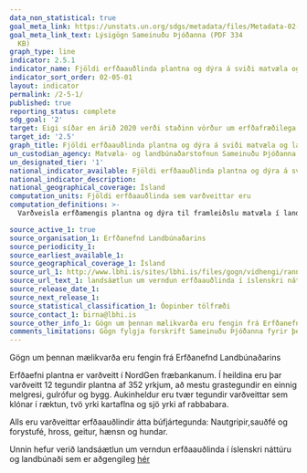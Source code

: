 ```yaml
---
data_non_statistical: true
goal_meta_link: https://unstats.un.org/sdgs/metadata/files/Metadata-02-05-01.pdf
goal_meta_link_text: Lýsigögn Sameinuðu Þjóðanna (PDF 334
  KB)
graph_type: line
indicator: 2.5.1
indicator_name: Fjöldi erfðaauðlinda plantna og dýra á sviði matvæla og landbúnaðar sem komið hefur verið tryggilega fyrir í varðveisluaðstöðu til meðallangs og langs tíma.
indicator_sort_order: 02-05-01
layout: indicator
permalink: /2-5-1/
published: true
reporting_status: complete
sdg_goal: '2'
target: Eigi síðar en árið 2020 verði staðinn vörður um erfðafræðilega fjölbreytni fræja, ræktaðra plantna, húsdýra og skyldra villtra tegunda, meðal annars með vel reknum fræ- og 124 plöntustöðvum á alþjóðlegum vettvangi, á landsvísu eða svæðisbundið, auk þess sem tryggt verði aðgengi að jafnri og sanngjarnri skiptingu á þeim ávinningi sem hlýst af nýtingu erfðafræðilegra auðlinda og þekkingu sem hefur hlotist þar af, í samræmi við alþjóðlegar samþykktir.
target_id: '2.5'
graph_title: Fjöldi erfðaauðlinda plantna og dýra á sviði matvæla og landbúnaðar sem komið hefur verið tryggilega fyrir í varðveisluaðstöðu til meðallangs og langs tíma.
un_custodian_agency: Matvæla- og landbúnaðarstofnun Sameinuðu Þjóðanna (FAO)
un_designated_tier: '1'
national_indicator_available: Fjöldi erfðaauðlinda plantna og dýra á sviði matvæla og landbúnaðar sem komið hefur verið tryggilega fyrir í varðveisluaðstöðu til meðallangs og langs tíma.
national_indicator_description:
national_geographical_coverage: Ísland
computation_units: Fjöldi erfðaauðlinda sem varðveittar eru
computation_definitions: >-
  Varðveisla erfðamengis plantna og dýra til framleiðslu matvæla í landbúnaði í genabönkum til meðallangs eða langs tíma er áreiðanlegasta leiðin til að varðveita erfðaauðlindir. Erfðaauðlindir sem varðveittar eru í slíkum aðstöðum er auðvelt að koma í notkun í landbúnaði. Fjöldi erfðaauðlinda sem varðveittar eru gefur vísbendingar um það hversu vel er staðið að því að að viðhalda eða auka erfðafræðilegan fjölbreytileika fyrir framtíðarnotkun og þannig verjast gegn varanlegum tapi á erfðafræðilegum fjölbreytileika. Þættir þessa mælikvarða, erfðmengni plantna og dýra eru taldir sér. Erfðauðlindir plantna sem eru varðveittar eru taldar sem fjöldi innlagna í genabanka til meðallangs eða langs tíma. <a  href="http://www.fao.org/documents/card/en/c/7b79ee93-0f3c-5f58-9adc-5d4ef063f9c7/"> Staðlar fyrir genabanka fyrir erfðaauðlindir plantna fyrir matvæli og landbúnað</a> leggja grunninn fyrir bestu núverandi aðferðir við varðveislu erfðaefnis plantna og styðja við alþjóðlega stefnumótun vegna varðveislu og notkun erfðauðlinda plantna. Þessir staðlar voru samþykktir af nefnd matvæla- og landbúnaðarstofnunar Sameinuðu Þjóðanna um erfðaauðlindir fyrir matvæli og landbúnað á <a href="http://www.fao.org/docrep/meeting/028/mg538e.pdf"> fjórtánda reglubundna fundi nefndarinnar</a>.

source_active_1: true
source_organisation_1: Erfðanefnd Landbúnaðarins
source_periodicity_1:
source_earliest_available_1:
source_geographical_coverage_1: Ísland
source_url_1: http://www.lbhi.is/sites/lbhi.is/files/gogn/vidhengi/rannsoknur/landsaaetlun_2019-2023_lres.pdf
source_url_text_1: landsáætlun um verndun erfðaauðlinda í íslenskri náttúru og landbúnaði
source_release_date_1:
source_next_release_1:
source_statistical_classification_1: Óopinber tölfræði
source_contact_1: birna@lbhi.is
source_other_info_1: Gögn um þennan mælikvarða eru fengin frá Erfðanefnd Landbúnaðarins sem ber ábyrgð á varðveislu erfðauðlinda sme eru mikilvæg íslenskri náttúru og landbúnaði. Það er mat nefndarinnar að allar lykil erfðaauðlindir sé nú varðveittar með ásættanlegum aðferðum í til meðallangs eða langs tíma.
comments_limitations: Gögn fylgja forskrift Sameinuðu Þjóðanna fyrir þennan mælikvarða. Þessi mælikvarði var fundinn í samstarfi við sérfræðinga á þessu sviði.
---
```


Gögn um þennan mælikvarða eru fengin frá Erfðanefnd Landbúnaðarins

Erfðaefni plantna er varðveitt í NordGen fræbankanum. Í heildina eru þar varðveitt 12 tegundir plantna af 352 yrkjum, að mestu grastegundir en einnig melgresi, gulrófur og bygg. Aukinheldur eru tvær tegundir varðveittar sem klónar í ræktun, tvö yrki kartaflna og sjö yrki af rabbabara.

Alls eru varðveittar erfðaauðlindir átta búfjártegunda: Nautgripir,sauðfé og forystufé, hross, geitur, hænsn og hundar.

Unnin hefur verið landsáætlun um verndun erfðaauðlinda í íslenskri náttúru og landbúnaði sem er aðgengileg [hér](http://www.lbhi.is/sites/lbhi.is/files/gogn/vidhengi/rannsoknur/landsaaetlun_2019-2023_lres.pdf)
